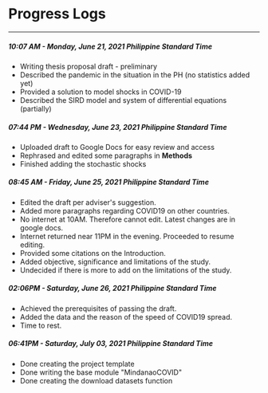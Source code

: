 # Progress Logs
---
##### 10:07 AM - Monday, June 21, 2021 Philippine Standard Time

- Writing thesis proposal draft - preliminary
- Described the pandemic in the situation in the PH (no statistics added yet)
- Provided a solution to model shocks in COVID-19
- Described the SIRD model and system of differential equations (partially)

##### 07:44 PM - Wednesday, June 23, 2021 Philippine Standard Time

- Uploaded draft to Google Docs for easy review and access
- Rephrased and edited some paragraphs in **Methods**
- Finished adding the stochastic shocks

##### 08:45 AM - Friday, June 25, 2021 Philippine Standard Time

- Edited the draft per adviser's suggestion.
- Added more paragraphs regarding COVID19 on other countries.
- No internet at 10AM. Therefore cannot edit. Latest changes are in google docs.
- Internet returned near 11PM in the evening. Proceeded to resume editing.
- Provided some citations on the Introduction.
- Added objective, significance and limitations of the study.
- Undecided if there is more to add on the limitations of the study.

##### 02:06PM - Saturday, June 26, 2021 Philippine Standard Time

- Achieved the prerequisites of passing the draft.
- Added the data and the reason of the speed of COVID19 spread.
- Time to rest.

##### 06:41PM - Saturday, July 03, 2021 Philippine Standard Time

- Done creating the project template
- Done writing the base module "MindanaoCOVID"
- Done creating the download datasets function

